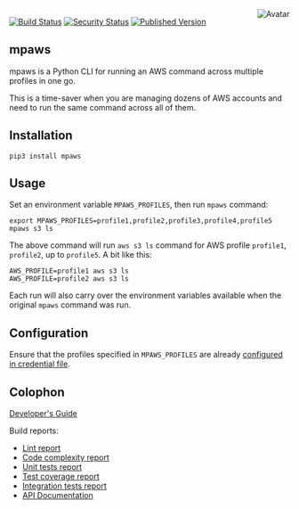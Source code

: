 <img align="right" src="https://raw.github.com/cliffano/mpaws/main/avatar.jpg" alt="Avatar"/>

[![Build Status](https://github.com/cliffano/mpaws/workflows/CI/badge.svg)](https://github.com/cliffano/mpaws/actions?query=workflow%3ACI)
[![Security Status](https://snyk.io/test/github/cliffano/mpaws/badge.svg)](https://snyk.io/test/github/cliffano/mpaws)
[![Published Version](https://img.shields.io/pypi/v/mpaws.svg)](https://pypi.python.org/pypi/mpaws)
<br/>

mpaws
-----

mpaws is a Python CLI for running an AWS command across multiple profiles in one go.

This is a time-saver when you are managing dozens of AWS accounts and need to run the same command across all of them.

Installation
------------

    pip3 install mpaws

Usage
-----

Set an environment variable `MPAWS_PROFILES`, then run `mpaws` command:
 
    export MPAWS_PROFILES=profile1,profile2,profile3,profile4,profile5
    mpaws s3 ls

The above command will run `aws s3 ls` command for AWS profile `profile1`, `profile2`, up to `profile5`. A bit like this:
  
    AWS_PROFILE=profile1 aws s3 ls
    AWS_PROFILE=profile2 aws s3 ls

Each run will also carry over the environment variables available when the original `mpaws` command was run.

Configuration
-------------

Ensure that the profiles specified in `MPAWS_PROFILES` are already [configured in credential file](https://docs.aws.amazon.com/cli/latest/userguide/cli-configure-files.html).

Colophon
--------

[Developer's Guide](https://cliffano.github.io/developers_guide.html#python)

Build reports:

* [Lint report](https://cliffano.github.io/mpaws/lint/pylint/index.html)
* [Code complexity report](https://cliffano.github.io/mpaws/complexity/wily/index.html)
* [Unit tests report](https://cliffano.github.io/mpaws/test/pytest/index.html)
* [Test coverage report](https://cliffano.github.io/mpaws/coverage/coverage/index.html)
* [Integration tests report](https://cliffano.github.io/mpaws/test-integration/pytest/index.html)
* [API Documentation](https://cliffano.github.io/mpaws/doc/sphinx/index.html)
